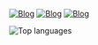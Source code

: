 [![Blog](https://img.shields.io/badge/LinkedIn-992855?style=for-the-badge&logo=linkedin&logoColor=white)](http://www.linkedin.com/in/isabelle-batista-a14ab822b) [![Blog](https://img.shields.io/badge/Telegram-802147?style=for-the-badge&logo=telegram&logoColor=white)](https://t.me/Isah_sales3) [![Blog](https://img.shields.io/badge/Instagram-781F43?style=for-the-badge&logo=instagram&logoColor=white)](https://www.instagram.com/isah_sales3)

 <!--   ![Anurag's GitHub stats](https://github-readme-stats.vercel.app/api?username=IsabelleBatista&show_icons=true&theme=tokyonight) -->
   ![Top languages](https://github-readme-stats.anuraghazra1.vercel.app/api/top-langs/?username=IsabelleBatista&show_icons=true&theme=radical)

   <!--<img width="40%" height="260px" src=https://github-readme-stats.vercel.app/api/top-langs/?username=IsabelleBatista&theme=782480&show_icons=true&count_private=true&hide_border=true&title_color=992B88&icon_color=78226B&text_color=F2E3D5&bg_color=0d1117" />
<div> -->

